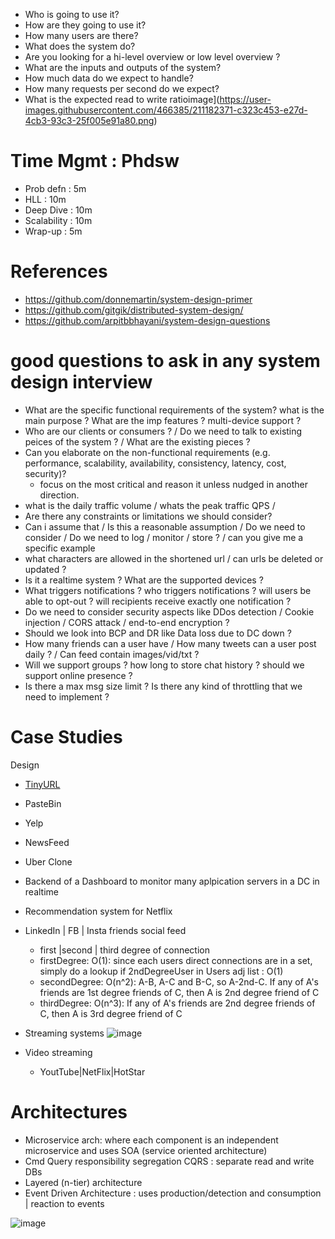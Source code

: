 - Who is going to use it?
- How are they going to use it?
- How many users are there?
- What does the system do?
- Are you looking for a hi-level overview or low level overview ?
- What are the inputs and outputs of the system?
- How much data do we expect to handle?
- How many requests per second do we expect?
- What is the expected read to write ratioimage](https://user-images.githubusercontent.com/466385/211182371-c323c453-e27d-4cb3-93c3-25f005e91a80.png)

# Time Mgmt : Phdsw
- Prob defn   :  5m 
- HLL         : 10m
- Deep Dive   : 10m
- Scalability : 10m
- Wrap-up     :  5m

# References
- https://github.com/donnemartin/system-design-primer
- https://github.com/gitgik/distributed-system-design/
- https://github.com/arpitbbhayani/system-design-questions

# good questions to ask in any system design interview

- What are the specific functional requirements of the system? what is the main purpose ? What are the imp features ? multi-device support ?
- Who are our clients or consumers ? / Do we need to talk to existing peices of the system ? / What are the existing pieces ? 
- Can you elaborate on the non-functional requirements (e.g. performance, scalability, availability, consistency, latency, cost, security)?
  - focus on the most critical and reason it unless nudged in another direction.
- what is the daily traffic volume / whats the peak traffic QPS / 
- Are there any constraints or limitations we should consider?
- Can i assume that  / Is this a reasonable assumption / Do we need to consider / Do we need to log / monitor / store ? / can you give me a specific example
- what characters are allowed in the shortened url /  can urls be deleted or updated ?
- Is it a realtime system ? What are the supported devices ?
- What triggers notifications ? who triggers notifications ? will users be able to opt-out ? will recipients receive exactly one notification ?
- Do we need to consider security aspects like DDos detection / Cookie injection / CORS attack / end-to-end encryption ?
- Should we look into BCP and DR like Data loss due to DC down ?
- How many friends can a user have / How many tweets can a user post daily ? / Can feed contain images/vid/txt ?
- Will we support groups ? how long to store chat history ? should we support online presence ? 
- Is there a max msg size limit ? Is there any kind of throttling that we need to implement ? 

# Case Studies
Design
- [TinyURL](https://docs.google.com/document/d/e/2PACX-1vTWxGs8gl4pCSBqzX75wfaOG4n87OytHOLDw7ttFVEBSaKtMN1CIiS-PwJAsh9dSTNLQpaKWNUDvokG/pub)
- PasteBin
- Yelp
- NewsFeed
- Uber Clone
- Backend of a Dashboard to monitor many aplpication servers in a DC in realtime
- Recommendation system for Netflix
- LinkedIn | FB | Insta friends social feed
  - first |second | third degree of connection
  - firstDegree: O(1): since each users direct connections are in a set, simply do a lookup if 2ndDegreeUser in Users adj list : O(1)
  - secondDegree: O(n^2): A-B, A-C and B-C, so A-2nd-C. If any of A's friends are 1st degree friends of C, then A is 2nd degree friend of C
  - thirdDegree: O(n^3):  If any of A's friends are 2nd degree friends of C, then A is 3rd degree friend of C
- Streaming systems
![image](https://user-images.githubusercontent.com/466385/215305383-c6053834-e44b-44dc-b33c-583f0de20add.png)

- Video streaming
  - YoutTube|NetFlix|HotStar

# Architectures
- Microservice arch: where each component is an independent microservice and uses SOA (service oriented architecture)
- Cmd Query responsibility segregation CQRS : separate read and write DBs
- Layered (n-tier) architecture
- Event Driven Architecture : uses production/detection and consumption | reaction to events
  
![image](https://github.com/trohit/ik/assets/466385/3a06273c-5dc9-415e-b2fe-0098ee893d70)

